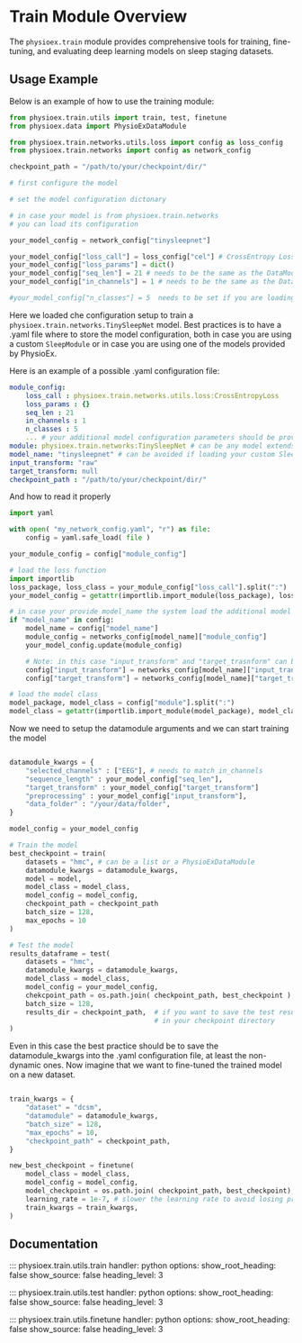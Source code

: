# Train Module Overview

The `physioex.train` module provides comprehensive tools for training, fine-tuning, and evaluating deep learning models on sleep staging datasets. 

## Usage Example

Below is an example of how to use the training module:

```python
from physioex.train.utils import train, test, finetune
from physioex.data import PhysioExDataModule

from physioex.train.networks.utils.loss import config as loss_config
from physioex.train.networks import config as network_config

checkpoint_path = "/path/to/your/checkpoint/dir/"

# first configure the model

# set the model configuration dictonary

# in case your model is from physioex.train.networks
# you can load its configuration

your_model_config = network_config["tinysleepnet"] 

your_model_config["loss_call"] = loss_config["cel"] # CrossEntropy Loss
your_model_config["loss_params"] = dict()
your_model_config["seq_len"] = 21 # needs to be the same as the DataModule
your_model_config["in_channels"] = 1 # needs to be the same as the DataModule

#your_model_config["n_classes"] = 5  needs to be set if you are loading a custom SleepModule
```

Here we loaded che configuration setup to train a `physioex.train.networks.TinySleepNet` model. Best practices is to have a .yaml file where to store the model configuration, both in case you are using a custom  `SleepModule` or in case you are using one of the models provided by PhysioEx. 

Here is an example of a possible .yaml configuration file:

```yaml
module_config: 
    loss_call : physioex.train.networks.utils.loss:CrossEntropyLoss
    loss_params : {}
    seq_len : 21
    in_channels : 1
    n_classes : 5
    ... # your additional model configuration parameters should be provided here
module: physioex.train.networks:TinySleepNet # can be any model extends SleepModule
model_name: "tinysleepnet" # can be avoided if loading your custom SleepModule
input_transform: "raw"
target_transform: null
checkpoint_path : "/path/to/your/checkpoint/dir/"
```
And how to read it properly

```python
import yaml

with open( "my_network_config.yaml", "r") as file:
    config = yaml.safe_load( file )

your_module_config = config["module_config"]

# load the loss function 
import importlib
loss_package, loss_class = your_module_config["loss_call"].split(":")
your_model_config = getattr(importlib.import_module(loss_package), loss_class)

# in case your provide model_name the system load the additional model parameters from the library
if "model_name" in config:
    model_name = config["model_name"]
    module_config = networks_config[model_name]["module_config"]
    your_model_config.update(module_config)

    # Note: in this case "input_transform" and "target_trasnform" can be loaded from the network_config too
    config["input_transform"] = networks_config[model_name]["input_transform"]
    config["target_transform"] = networks_config[model_name]["target_transform"]

# load the model class
model_package, model_class = config["module"].split(":")
model_class = getattr(importlib.import_module(model_package), model_class)
```

Now we need to setup the datamodule arguments and we can start training the model

```python

datamodule_kwargs = {
    "selected_channels" : ["EEG"], # needs to match in_channels
    "sequence_length" : your_model_config["seq_len"],
    "target_transform" : your_model_config["target_transform"]
    "preprocessing" : your_model_config["input_transform"],
    "data_folder" : "/your/data/folder",
}

model_config = your_model_config

# Train the model
best_checkpoint = train(
    datasets = "hmc", # can be a list or a PhysioExDataModule
    datamodule_kwargs = datamodule_kwargs,
    model = model,
    model_class = model_class,
    model_config = model_config,
    checkpoint_path = checkpoint_path
    batch_size = 128,
    max_epochs = 10
)

# Test the model
results_dataframe = test(
    datasets = "hmc",
    datamodule_kwargs = datamodule_kwargs,
    model_class = model_class,
    model_config = your_model_config,
    chekcpoint_path = os.path.join( checkpoint_path, best_checkpoint ),
    batch_size = 128,
    results_dir = checkpoint_path,  # if you want to save the test results 
                                    # in your checkpoint directory
)
```
Even in this case the best practice should be to save the datamodule_kwargs into the .yaml configuration file, at least the non-dynamic ones. Now imagine that we want to fine-tuned the trained model on a new dataset.

```python

train_kwargs = {
    "dataset" = "dcsm",
    "datamodule" = datamodule_kwargs,
    "batch_size" = 128,
    "max_epochs" = 10,
    "checkpoint_path" = checkpoint_path,
}

new_best_checkpoint = finetune(
    model_class = model_class,
    model_config = model_config,
    model_checkpoint = os.path.join( checkpoint_path, best_checkpoint),
    learning_rate = 1e-7, # slower the learning rate to avoid losing prior training info.
    train_kwargs = train_kwargs,
) 
```

## Documentation

::: physioex.train.utils.train
    handler: python
    options:
      show_root_heading: false
      show_source: false
      heading_level: 3

::: physioex.train.utils.test
    handler: python
    options:
      show_root_heading: false
      show_source: false
      heading_level: 3

::: physioex.train.utils.finetune
    handler: python
    options:
      show_root_heading: false
      show_source: false
      heading_level: 3

